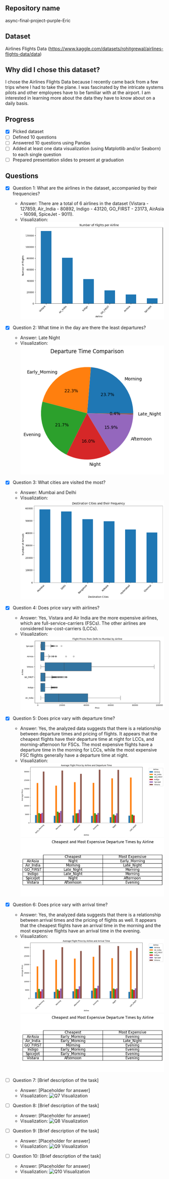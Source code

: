 ## Repository name
async-final-project-purple-Eric

## Dataset
Airlines Flights Data (https://www.kaggle.com/datasets/rohitgrewal/airlines-flights-data/data)

## Why did I chose this dataset?
I chose the Airlines Flights Data because I recently came back from a few trips where I had to take the plane. I was fascinated by the intricate systems pilots and other employees have to be familiar with at the airport. I am interested in learning more about the data they have to know about on a daily basis.

## Progress
- [x] Picked dataset
- [ ] Defined 10 questions
- [ ] Answered 10 questions using Pandas
- [ ] Added at least one data visualization (using Matplotlib and/or Seaborn) to each single question
- [ ] Prepared presentation slides to present at graduation

## Questions
- [x] Question 1: What are the airlines in the dataset, accompanied by their frequencies?
  - Answer: There are a total of 6 airlines in the dataset (Vistara - 127859, Air_India - 80892, Indigo - 43120, GO_FIRST - 23173, AirAsia - 16098, SpiceJet - 9011).
  - Visualization: ![Q1 Visualization](/images/output1.png)

- [x] Question 2: What time in the day are there the least departures?
  - Answer: Late Night
  - Visualization: ![Q2 Visualization](/images/output2.png)

- [x] Question 3: What cities are visited the most?
  - Answer: Mumbai and Delhi
  - Visualization: ![Q3 Visualization](/images/output3.png)

- [x] Question 4: Does price vary with airlines?
  - Answer: Yes, Vistara and Air India are the more expensive airlines, which are full-service-carriers (FSCs). The other airlines are considered low-cost-carriers (LCCs).
  - Visualization: ![Q4 Visualization](/images/output4.png)

- [x] Question 5: Does price vary with departure time?
  - Answer: Yes, the analyzed data suggests that there is a relationship between departure times and pricing of flights. It appears that the cheapest flights have their departure time at night for LCCs, and morning-afternoon for FSCs. The most expensive flights have a departure time in the morning for LCCs, while the most expensive FSC flights generally have a departure time at night.
  - Visualization: ![Q5 Visualization](/images/output5.png) ![Q5 Visualization](/images/output52.png)

- [x] Question 6: Does price vary with arrival time?
  - Answer: Yes, the analyzed data suggests that there is a relationship between arrival times and the pricing of flights as well. It appears that the cheapest flights have an arrival time in the morning and the most expensive flights have an arrival time in the evening.
  - Visualization: ![Q6 Visualization](/images/output6.png) ![Q6 Visualization](/images/output62.png)

- [ ] Question 7: [Brief description of the task]
  - Answer: [Placeholder for answer]
  - Visualization: ![Q7 Visualization](https://example.com/path-to-image-7.png)

- [ ] Question 8: [Brief description of the task]
  - Answer: [Placeholder for answer]
  - Visualization: ![Q8 Visualization](https://example.com/path-to-image-8.png)

- [ ] Question 9: [Brief description of the task]
  - Answer: [Placeholder for answer]
  - Visualization: ![Q9 Visualization](https://example.com/path-to-image-9.png)

- [ ] Question 10: [Brief description of the task]
  - Answer: [Placeholder for answer]
  - Visualization: ![Q10 Visualization](https://example.com/path-to-image-10.png)

